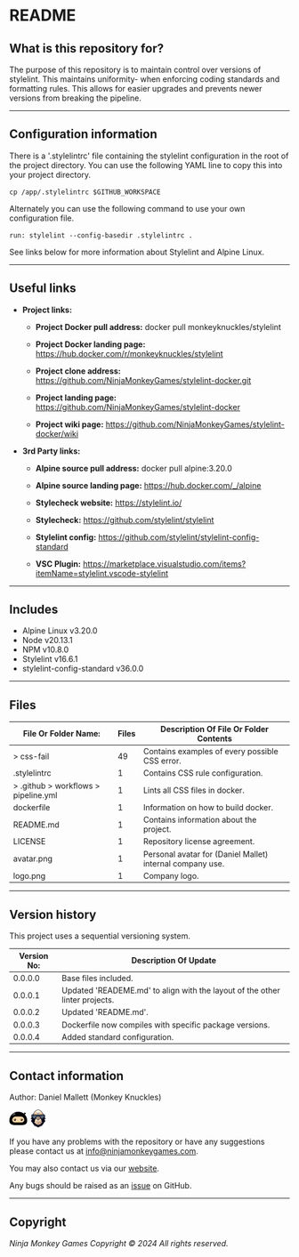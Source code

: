 # README #

## What is this repository for? ##

The purpose of this repository is to maintain control over versions of stylelint. This maintains uniformity-
when enforcing coding standards and formatting rules. This allows for easier upgrades and prevents newer versions from
breaking the pipeline.

---

## Configuration information ##

There is a '.stylelintrc' file containing the stylelint configuration in the root of the project directory. You can
use the following YAML line to copy this into your project directory.

```shell
cp /app/.stylelintrc $GITHUB_WORKSPACE
```

Alternately you can use the following command to use your own configuration file.

```shell
run: stylelint --config-basedir .stylelintrc .
```

See links below for more information about Stylelint and Alpine Linux.

---

## Useful links ##
  
* **Project links:**
  
  * **Project Docker pull address:**  docker pull monkeyknuckles/stylelint

  * **Project Docker landing page:**  <https://hub.docker.com/r/monkeyknuckles/stylelint>
  * **Project clone address:**        <https://github.com/NinjaMonkeyGames/stylelint-docker.git>
  * **Project landing page:**         <https://github.com/NinjaMonkeyGames/stylelint-docker>
  * **Project wiki page:**            <https://github.com/NinjaMonkeyGames/stylelint-docker/wiki>

* **3rd Party links:**

  * **Alpine source pull address:**   docker pull alpine:3.20.0

  * **Alpine source landing page:**   <https://hub.docker.com/_/alpine>
  * **Stylecheck website:**           <https://stylelint.io/>
  * **Stylecheck:**                   <https://github.com/stylelint/stylelint>
  * **Stylelint config:**             <https://github.com/stylelint/stylelint-config-standard>
  * **VSC Plugin:**                   <https://marketplace.visualstudio.com/items?itemName=stylelint.vscode-stylelint>

---

## Includes ##

* Alpine Linux                v3.20.0
* Node                        v20.13.1
* NPM                         v10.8.0
* Stylelint                   v16.6.1
* stylelint-config-standard   v36.0.0

---

## Files ##

| File Or Folder Name:                  | Files | Description Of File Or Folder Contents                               |
|---------------------------------------|-------|----------------------------------------------------------------------|
| > css-fail                            |   49  | Contains examples of every possible CSS error.                       |
| .stylelintrc                          |   1   | Contains CSS rule configuration.                                     |
| > .github > workflows > pipeline.yml  |   1   | Lints all CSS files in docker.                                       |
| dockerfile                            |   1   | Information on how to build docker.                                  |
| README.md                             |   1   | Contains information about the project.                              |
| LICENSE                               |   1   | Repository license agreement.                                        |
| avatar.png                            |   1   | Personal avatar for (Daniel Mallet) internal company use.            |
| logo.png                              |   1   | Company logo.                                                        |

---

## Version history ##

This project uses a sequential versioning system.

| Version No:    | Description Of Update                                                                               |
|----------------|-----------------------------------------------------------------------------------------------------|
| 0.0.0.0        | Base files included.                                                                                |
| 0.0.0.1        | Updated 'READEME.md' to align with the layout of the other linter projects.                         |
| 0.0.0.2        | Updated 'README.md'.                                                                                |
| 0.0.0.3        | Dockerfile now compiles with specific package versions.                                             |
| 0.0.0.4        | Added standard configuration.                                                                       |
---

## Contact information ##

Author: Daniel Mallett (Monkey Knuckles)

![Ninja Monkey Games](logo.png "Logo")
![Monkey Knuckles](avatar.png "Avatar")

If you have any problems with the repository or have any suggestions please contact us at <info@ninjamonkeygames.com>.

You may also contact us via our [website](https://ninjamonkeygames.com).

Any bugs should be raised as an [issue](https://github.com/NinjaMonkeyGames/stylelint-docker/issues) on GitHub.

---

## Copyright ##

*Ninja Monkey Games Copyright © 2024 All rights reserved.*
